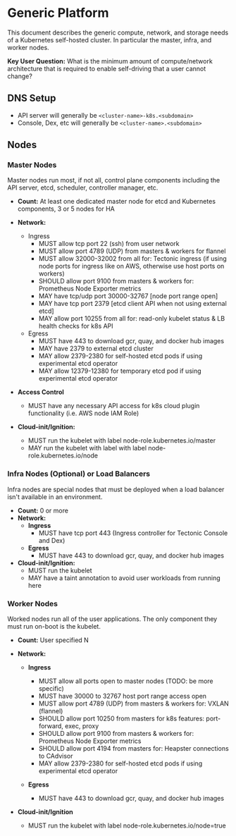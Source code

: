# Generic Platform

This document describes the generic compute, network, and storage needs of a Kubernetes self-hosted cluster. In particular the master, infra, and worker nodes.

**Key User Question:** What is the minimum amount of compute/network architecture that is required to enable self-driving that a user cannot change?

## DNS Setup

- API server will generally be `<cluster-name>-k8s.<subdomain>`
- Console, Dex, etc will generally be `<cluster-name>.<subdomain>`

## Nodes

### Master Nodes

Master nodes run most, if not all, control plane components including the API server, etcd, scheduler, controller manager, etc.

- **Count:** At least one dedicated master node for etcd and Kubernetes components, 3 or 5 nodes for HA 
- **Network:**
   - Ingress 
      - MUST allow tcp port 22 (ssh) from user network 
      - MUST allow port 4789 (UDP) from masters & workers for flannel
      - MUST allow 32000-32002 from all for: Tectonic ingress (if using node ports for ingress like on AWS, otherwise use host ports on workers) 
      - SHOULD allow port 9100 from masters & workers for: Prometheus Node Exporter metrics 
      - MAY have tcp/udp port 30000-32767 [node port range open] 
      - MAY have tcp port 2379 [etcd client API when not using external etcd] 
      - MAY allow port 10255 from all for: read-only kubelet status & LB health checks for k8s API 
    - Egress 
      - MUST have 443 to download gcr, quay, and docker hub images 
      - MAY have 2379 to external etcd cluster 
      - MAY allow 2379-2380 for self-hosted etcd pods if using experimental etcd operator
      - MAY allow 12379-12380 for temporary etcd pod if using experimental etcd operator

- **Access Control**
  - MUST have any necessary API access for k8s cloud plugin functionality (i.e. AWS node IAM Role) 

- **Cloud-init/Ignition:**
  - MUST run the kubelet with label node-role.kubernetes.io/master 
  - MAY run the kubelet with label with label node-role.kubernetes.io/node 


### Infra Nodes (Optional) or Load Balancers

Infra nodes are special nodes that must be deployed when a load balancer isn't available in an environment.  

- **Count:** 0 or more 
- **Network:**
  - **Ingress**
     - MUST have tcp port 443 (Ingress controller for Tectonic Console and Dex)
   - **Egress**
     - MUST have 443 to download gcr, quay, and docker hub images 
- **Cloud-init/Ignition:**
    - MUST run the kubelet 
    - MAY have a taint annotation to avoid user workloads from running here 

### Worker Nodes

Worked nodes run all of the user applications. The only component they must run on-boot is the kubelet.

- **Count:** User specified N 
- **Network:**
    - **Ingress**
        - MUST allow all ports open to master nodes (TODO: be more specific) 
        - MUST have 30000 to 32767 host port range access open 
        - MUST allow port 4789 (UDP) from masters & workers for: VXLAN (flannel) 
        - SHOULD allow port 10250 from masters for k8s features: port-forward, exec, proxy 
        - SHOULD allow port 9100 from masters & workers for: Prometheus Node Exporter metrics 
        - SHOULD allow port 4194 from masters for: Heapster connections to CAdvisor 
        - MAY allow 2379-2380 for self-hosted etcd pods if using experimental etcd operator

    - **Egress**
        - MUST have 443 to download gcr, quay, and docker hub images 

- **Cloud-init/Ignition**
    - MUST run the kubelet with label node-role.kubernetes.io/node=true
